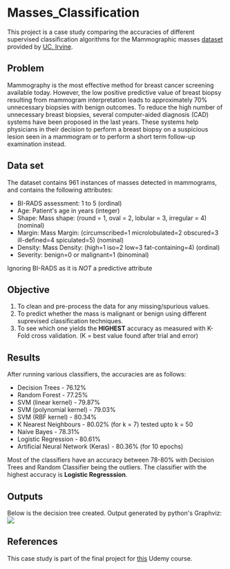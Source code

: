 # Masses_Classification
This project is a case study comparing the accuracies of different supervised classification algorithms for the Mammographic masses [dataset](https://archive.ics.uci.edu/ml/datasets/Mammographic+Mass) provided by [UC, Irvine](https://uci.edu/).

## Problem
Mammography is the most effective method for breast cancer screening available today. However, the low positive predictive value of breast biopsy resulting from mammogram interpretation leads to approximately 70% unnecessary biopsies with benign outcomes. To reduce the high number of unnecessary breast biopsies, several computer-aided diagnosis (CAD) systems have been proposed in the last years. These systems help physicians in their decision to perform a breast biopsy on a suspicious lesion seen in a mammogram or to perform a short term follow-up examination instead.

## Data set
The dataset contains 961 instances of masses detected in mammograms, and contains the following attributes:
* BI-RADS assessment: 1 to 5 (ordinal)
* Age: Patient's age in years (integer)
* Shape: Mass shape: (round = 1, oval = 2, lobular = 3, irregular = 4) (nominal)
* Margin: Mass Margin: (circumscribed=1 microlobulated=2 obscured=3 ill-defined=4 spiculated=5) (nominal)
* Density: Mass Density: (high=1 iso=2 low=3 fat-containing=4) (ordinal)
* Severity: benign=0 or malignant=1 (binominal)

Ignoring BI-RADS as it is _NOT_ a predictive attribute

## Objective
1. To clean and pre-process the data for any missing/spurious values.
2. To predict whether the mass is malignant or benign using different suprevised classification techniques.
3. To see which one yields the **HIGHEST** accuracy as measured with K-Fold cross validation. (K = best value found after trial and error)

## Results
After running various classifiers, the accuracies are as follows:
* Decision Trees - 76.12%
* Random Forest - 77.25%
* SVM (linear kernel) - 79.87%
* SVM (polynomial kernel) - 79.03%
* SVM (RBF kernel) - 80.34%
* K Nearest Neighbours - 80.02% (for k = 7) tested upto k = 50
* Naive Bayes - 78.31%
* Logistic Regression - 80.61%
* Artificial Neural Network (Keras) - 80.36% (for 10 epochs)

Most of the classifiers have an accuracy between 78-80% with Decision Trees and Random Classifier being the outliers.
The classifier with the highest accuracy is **Logistic Regresssion**. 

## Outputs

Below is the decision tree created. Output generated by python's Graphviz:
![]("E:\MLCourse\download.png")

## References
This case study is part of the final project for [this](https://www.udemy.com/data-science-and-machine-learning-with-python-hands-on/) Udemy course.

